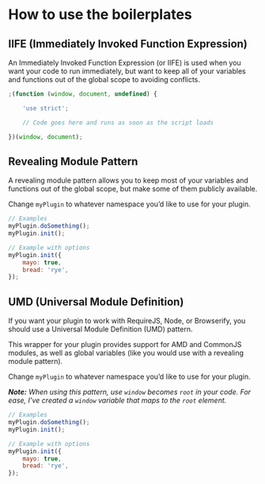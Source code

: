 # How to use the boilerplates

## IIFE (Immediately Invoked Function Expression)

An Immediately Invoked Function Expression (or IIFE) is used when you want your code to run immediately, but want to keep all of your variables and functions out of the global scope to avoiding conflicts.

```js
;(function (window, document, undefined) {

    'use strict';

    // Code goes here and runs as soon as the script loads

})(window, document);
```


## Revealing Module Pattern

A revealing module pattern allows you to keep most of your variables and functions out of the global scope, but make some of them publicly available.

Change `myPlugin` to whatever namespace you’d like to use for your plugin.

```js
// Examples
myPlugin.doSomething();
myPlugin.init();

// Example with options
myPlugin.init({
    mayo: true,
    bread: 'rye',
});
```


## UMD (Universal Module Definition)

If you want your plugin to work with RequireJS, Node, or Browserify, you should use a Universal Module Definition (UMD) pattern.

This wrapper for your plugin provides support for AMD and CommonJS modules, as well as global variables (like you would use with a revealing module pattern).

Change `myPlugin` to whatever namespace you’d like to use for your plugin.

***Note:*** *When using this pattern, use `window` becomes `root` in your code. For ease, I've created a `window` variable that maps to the `root` element.*

```js
// Examples
myPlugin.doSomething();
myPlugin.init();

// Example with options
myPlugin.init({
    mayo: true,
    bread: 'rye',
});
```